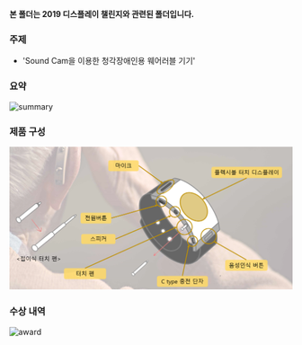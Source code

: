 **본 폴더는 2019 디스플레이 챌린지와 관련된 폴더입니다.**


### 주제
- 'Sound Cam을 이용한 청각장애인용 웨어러블 기기'


### 요약


![summary](images/summart.PNG)



### 제품 구성

 ![config](images/config.PNG)
 



### 수상 내역


 ![award](수상.PNG)
